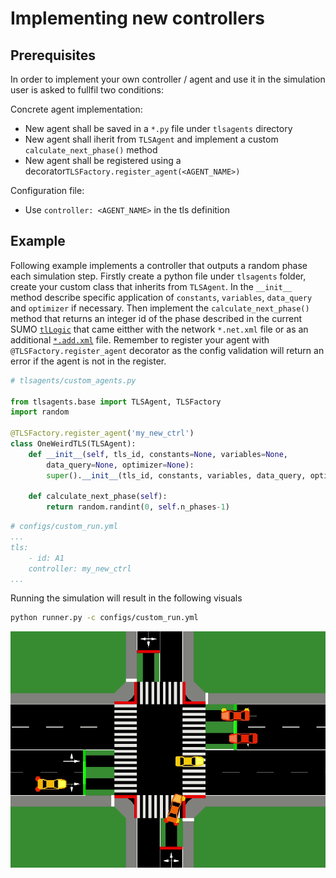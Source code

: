 # Implementing new controllers

## Prerequisites

In order to implement your own controller / agent and use it in the simulation user is asked to fullfil two conditions:

Concrete agent implementation:
- New agent shall be saved in a `*.py` file under `tlsagents` directory
- New agent shall iherit from `TLSAgent` and implement a custom `calculate_next_phase()` method
- New agent shall be registered using a decorator`TLSFactory.register_agent(<AGENT_NAME>)`

Configuration file:
 - Use `controller: <AGENT_NAME>` in the tls definition

## Example

Following example implements a controller that outputs a random phase each simulation step. Firstly create a python file under `tlsagents` folder, create your custom class that inherits from `TLSAgent`. In the `__init__` method describe specific application of `constants`, `variables`, `data_query` and `optimizer` if necessary. Then implement the `calculate_next_phase()` method that returns an integer id of the phase described in the current SUMO [`tlLogic`](https://sumo.dlr.de/docs/Simulation/Traffic_Lights.html#defining_new_tls-programs) that came eitther with the network `*.net.xml` file or as an additional [`*.add.xml`](https://sumo.dlr.de/docs/sumo.html#format_of_additional_files) file. Remember to register your agent with `@TLSFactory.register_agent` decorator as the config validation will return an error if the agent is not in the register.

```python
# tlsagents/custom_agents.py

from tlsagents.base import TLSAgent, TLSFactory
import random

@TLSFactory.register_agent('my_new_ctrl')
class OneWeirdTLS(TLSAgent):
    def __init__(self, tls_id, constants=None, variables=None,
        data_query=None, optimizer=None):
        super().__init__(tls_id, constants, variables, data_query, optimizer)

    def calculate_next_phase(self):
        return random.randint(0, self.n_phases-1)
```


```yml
# configs/custom_run.yml
...
tls:
    - id: A1
    controller: my_new_ctrl 
...
```

Running the simulation will result in the following visuals
```bash
python runner.py -c configs/custom_run.yml
```

![random_controller](images/random_controller.gif)
